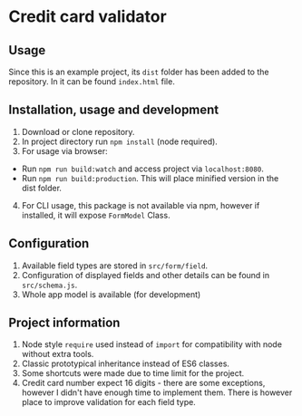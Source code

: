 # Credit card validator


## Usage
Since this is an example project, its `dist` folder has been added to the repository. In it can be found `index.html` file.


## Installation, usage and development
1. Download or clone repository.
2. In project directory run `npm install` (node required).
3. For usage via browser:
  - Run `npm run build:watch` and access project via `localhost:8080`.
  - Run `npm run build:production`. This will place minified version in the dist folder.
4. For CLI usage, this package is not available via npm, however if installed, it will expose `FormModel` Class.

## Configuration
1. Available field types are stored in `src/form/field`.
2. Configuration of displayed fields and other details can be found in `src/schema.js`.
3. Whole app model is available (for development)


## Project information
1. Node style `require` used instead of `import` for compatibility with node without extra tools.
2. Classic prototypical inheritance instead of ES6 classes.
3. Some shortcuts were made due to time limit for the project.
4. Credit card number expect 16 digits - there are some exceptions, however I didn't have enough time to implement them. There is however place to improve validation for each field type.
